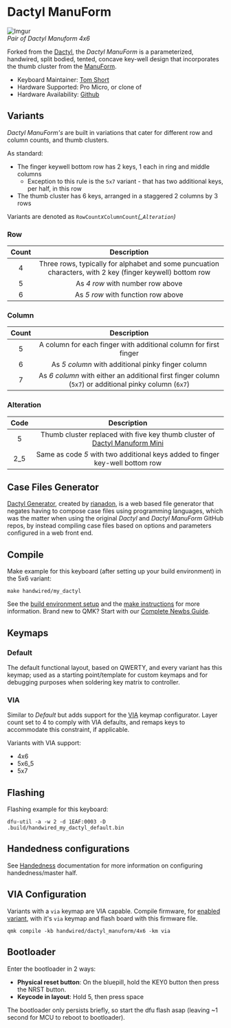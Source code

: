 # Dactyl ManuForm

![Imgur](https://i.imgur.com/7y0Vbydh.jpg)  
*Pair of Dactyl Manuform 4x6*

Forked from the [Dactyl](/keyboards/handwired/dactyl), the *Dactyl ManuForm* is a parameterized, handwired, split bodied, tented, concave key-well design that incorporates the thumb cluster from the [ManuForm](https://geekhack.org/index.php?topic=46015.0).

* Keyboard Maintainer: [Tom Short](https://github.com/tshort)
* Hardware Supported: Pro Micro, or clone of
* Hardware Availability: [Github](https://github.com/tshort/dactyl-keyboard)

## Variants

*Dactyl ManuForm's* are built in variations that cater for different row and column counts, and thumb clusters.  

As standard: 
- The finger keywell bottom row has 2 keys, 1 each in ring and middle columns
    - Exception to this rule is the `5x7` variant - that has two additional keys, per half, in this row
- The thumb cluster has 6 keys, arranged in a staggered 2 columns by 3 rows 

Variants are denoted as `RowCount`*x*`ColumnCount`*(_`Alteration`)*

### Row
| Count | Description |
| :---: | :---: |
| 4 | Three rows, typically for alphabet and some puncuation characters, with 2 key (finger keywell) bottom row |
| 5 | As *4 row* with number row above |
| 6 | As *5 row* with function row above |

### Column
| Count | Description |
| :---: | :---: |
| 5 | A column for each finger with additional column for first finger |  
| 6 | As *5 column* with additional pinky finger column |
| 7 | As *6 column* with either an additional first finger column (`5x7`) or additional pinky column (`6x7`) |  

### Alteration
| Code | Description |
| :---: | :---: |
| 5 | Thumb cluster replaced with five key thumb cluster of [Dactyl Manuform Mini](https://github.com/l4u/dactyl-manuform-mini-keyboard) | 
| 2_5 | Same as code *5* with two additional keys added to finger key-well bottom row |

## Case Files Generator

[Dactyl Generator](https://ryanis.cool/dactyl), created by [rianadon](https://github.com/rianadon), is a web based file generator that negates having to compose case files using programming languages, which was the matter when using the original *Dactyl* and *Dactyl ManuForm* GitHub repos, by instead compiling case files based on options and parameters configured in a web front end.

## Compile

Make example for this keyboard (after setting up your build environment) in the 5x6 variant:

    make handwired/my_dactyl

See the [build environment setup](https://docs.qmk.fm/#/getting_started_build_tools) and the [make instructions](https://docs.qmk.fm/#/getting_started_make_guide) for more information. Brand new to QMK? Start with our [Complete Newbs Guide](https://docs.qmk.fm/#/newbs).

## Keymaps

### Default

The default functional layout, based on QWERTY, and every variant has this keymap; used as a starting point/template for custom keymaps and for debugging purposes when soldering key matrix to controller.

### VIA
Similar to *Default* but adds support for the [VIA](https://usevia.app/) keymap configurator. Layer count set to 4 to comply with VIA defaults, and remaps keys to accommodate this constraint, if applicable.

Variants with VIA support:
- 4x6
- 5x6_5
- 5x7

## Flashing


Flashing example for this keyboard:

    dfu-util -a -w 2 -d 1EAF:0003 -D .build/handwired_my_dactyl_default.bin

## Handedness configurations

See [Handedness](https://docs.qmk.fm/#/config_options?id=setting-handedness) documentation for more information on configuring handedness/master half.

## VIA Configuration 

Variants with a `via` keymap are VIA capable. 
Compile firmware, for [enabled variant](#via), with it's `via` keymap and flash board with this firmware file.
```
qmk compile -kb handwired/dactyl_manuform/4x6 -km via
```


## Bootloader

Enter the bootloader in 2 ways:

* **Physical reset button**: On the bluepill, hold the KEY0 button then press the NRST button.
* **Keycode in layout**: Hold 5, then press space
<!-- * **Bootmagic reset**: Hold down the key at (0,0) in the matrix (usually the top left key or Escape) and plug in the keyboard -->

The bootloader only persists briefly, so start the dfu flash asap (leaving ~1 second for MCU to reboot to bootloader).
